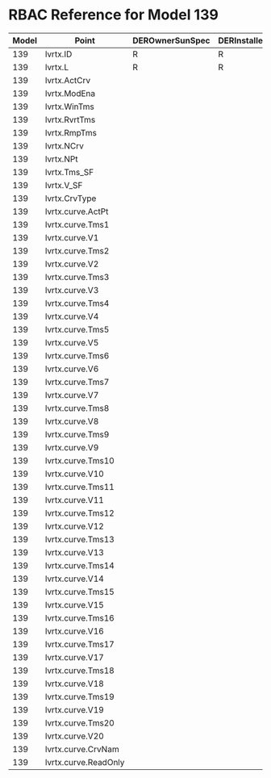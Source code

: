 # RBAC Reference for Model 139

| Model | Point | DEROwnerSunSpec | DERInstallerSunSpec | DERVendorSunSpec | ServiceProviderSunSpec | GridOperatorSunSpec |
|-------|-------|------------------|---------------------|------------------|------------------------|---------------------|
| 139 | lvrtx.ID | R | R | R | R | R |
| 139 | lvrtx.L | R | R | R | R | R |
| 139 | lvrtx.ActCrv |  |  |  |  |  |
| 139 | lvrtx.ModEna |  |  |  |  |  |
| 139 | lvrtx.WinTms |  |  |  |  |  |
| 139 | lvrtx.RvrtTms |  |  |  |  |  |
| 139 | lvrtx.RmpTms |  |  |  |  |  |
| 139 | lvrtx.NCrv |  |  |  |  |  |
| 139 | lvrtx.NPt |  |  |  |  |  |
| 139 | lvrtx.Tms_SF |  |  |  |  |  |
| 139 | lvrtx.V_SF |  |  |  |  |  |
| 139 | lvrtx.CrvType |  |  |  |  |  |
| 139 | lvrtx.curve.ActPt |  |  |  |  |  |
| 139 | lvrtx.curve.Tms1 |  |  |  |  |  |
| 139 | lvrtx.curve.V1 |  |  |  |  |  |
| 139 | lvrtx.curve.Tms2 |  |  |  |  |  |
| 139 | lvrtx.curve.V2 |  |  |  |  |  |
| 139 | lvrtx.curve.Tms3 |  |  |  |  |  |
| 139 | lvrtx.curve.V3 |  |  |  |  |  |
| 139 | lvrtx.curve.Tms4 |  |  |  |  |  |
| 139 | lvrtx.curve.V4 |  |  |  |  |  |
| 139 | lvrtx.curve.Tms5 |  |  |  |  |  |
| 139 | lvrtx.curve.V5 |  |  |  |  |  |
| 139 | lvrtx.curve.Tms6 |  |  |  |  |  |
| 139 | lvrtx.curve.V6 |  |  |  |  |  |
| 139 | lvrtx.curve.Tms7 |  |  |  |  |  |
| 139 | lvrtx.curve.V7 |  |  |  |  |  |
| 139 | lvrtx.curve.Tms8 |  |  |  |  |  |
| 139 | lvrtx.curve.V8 |  |  |  |  |  |
| 139 | lvrtx.curve.Tms9 |  |  |  |  |  |
| 139 | lvrtx.curve.V9 |  |  |  |  |  |
| 139 | lvrtx.curve.Tms10 |  |  |  |  |  |
| 139 | lvrtx.curve.V10 |  |  |  |  |  |
| 139 | lvrtx.curve.Tms11 |  |  |  |  |  |
| 139 | lvrtx.curve.V11 |  |  |  |  |  |
| 139 | lvrtx.curve.Tms12 |  |  |  |  |  |
| 139 | lvrtx.curve.V12 |  |  |  |  |  |
| 139 | lvrtx.curve.Tms13 |  |  |  |  |  |
| 139 | lvrtx.curve.V13 |  |  |  |  |  |
| 139 | lvrtx.curve.Tms14 |  |  |  |  |  |
| 139 | lvrtx.curve.V14 |  |  |  |  |  |
| 139 | lvrtx.curve.Tms15 |  |  |  |  |  |
| 139 | lvrtx.curve.V15 |  |  |  |  |  |
| 139 | lvrtx.curve.Tms16 |  |  |  |  |  |
| 139 | lvrtx.curve.V16 |  |  |  |  |  |
| 139 | lvrtx.curve.Tms17 |  |  |  |  |  |
| 139 | lvrtx.curve.V17 |  |  |  |  |  |
| 139 | lvrtx.curve.Tms18 |  |  |  |  |  |
| 139 | lvrtx.curve.V18 |  |  |  |  |  |
| 139 | lvrtx.curve.Tms19 |  |  |  |  |  |
| 139 | lvrtx.curve.V19 |  |  |  |  |  |
| 139 | lvrtx.curve.Tms20 |  |  |  |  |  |
| 139 | lvrtx.curve.V20 |  |  |  |  |  |
| 139 | lvrtx.curve.CrvNam |  |  |  |  |  |
| 139 | lvrtx.curve.ReadOnly |  |  |  |  |  |
